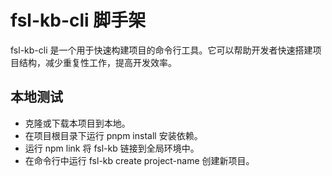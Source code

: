 # fsl-kb-cli 脚手架

fsl-kb-cli 是一个用于快速构建项目的命令行工具。它可以帮助开发者快速搭建项目结构，减少重复性工作，提高开发效率。

## 本地测试

- 克隆或下载本项目到本地。
- 在项目根目录下运行 pnpm install 安装依赖。
- 运行 npm link 将 fsl-kb 链接到全局环境中。
- 在命令行中运行 fsl-kb create project-name 创建新项目。

